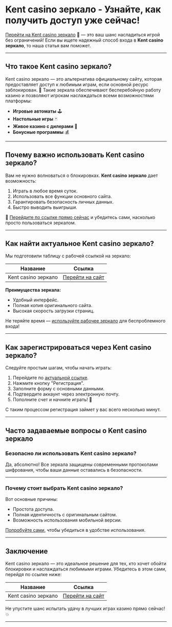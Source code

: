 # Kent casino зеркало - Узнайте, как получить доступ уже сейчас!

[Перейти на Kent casino зеркало](https://brandplay.link/tj7BwCb4) 🎰 — это ваш шанс насладиться игрой без ограничений! Если вы ищете надежный способ входа в **Kent casino зеркало**, то наша статья вам поможет.

---

## Что такое Kent casino зеркало?

Kent casino зеркало — это альтернатива официальному сайту, которая предоставляет доступ к любимым играм, если основной ресурс заблокирован. 🎲 Такие зеркала обеспечивают бесперебойную работу казино и позволяют игрокам наслаждаться всеми возможностями платформы:

- **Игровые автоматы** 🕹️
- **Настольные игры** 🃏
- **Живое казино с дилерами** 🎥
- **Бонусные программы** 💰

---

## Почему важно использовать Kent casino зеркало?

Вам не нужно волноваться о блокировках. **Kent casino зеркало** дает возможность:

1. Играть в любое время суток.
2. Использовать все функции основного сайта.
3. Гарантировать безопасность личных данных.
4. Быстро выводить выигрыши.

🎯 [Перейдите по ссылке прямо сейчас](https://brandplay.link/tj7BwCb4) и убедитесь сами, насколько просто пользоваться зеркалом.

---

## Как найти актуальное Kent casino зеркало?

Мы подготовили таблицу с рабочей ссылкой на зеркало:

| Название | Ссылка |
|----------|--------|
| Kent casino зеркало | [Перейти на сайт](https://brandplay.link/tj7BwCb4) |

**Преимущества зеркала:**
- Удобный интерфейс.
- Полная копия оригинального сайта.
- Высокая скорость загрузки страниц.

Не теряйте время — [используйте рабочее зеркало](https://brandplay.link/tj7BwCb4) для беспроблемного входа!

---

## Как зарегистрироваться через Kent casino зеркало?

Следуйте простым шагам, чтобы начать играть:

1. Перейдите по [актуальной ссылке](https://brandplay.link/tj7BwCb4).
2. Нажмите кнопку "Регистрация".
3. Заполните форму с основными данными.
4. Подтвердите аккаунт через электронную почту.
5. Пополните счет и начните играть! 🤑

С таким процессом регистрация займет у вас всего несколько минут.

---

## Часто задаваемые вопросы о Kent casino зеркало

### Безопасно ли использовать Kent casino зеркало?

Да, абсолютно! Все зеркала защищены современными протоколами шифрования, чтобы ваши данные оставались в безопасности.

---

### Почему стоит выбрать Kent casino зеркало?

Вот основные причины:

- Простота доступа.
- Полная идентичность с оригинальным сайтом.
- Возможность использования мобильной версии.

[Попробуйте сами](https://brandplay.link/tj7BwCb4), чтобы убедиться в удобстве использования.

---

## Заключение

Kent casino зеркало — это идеальное решение для тех, кто хочет обойти блокировки и наслаждаться любимыми играми. Убедитесь в этом сами, перейдя по ссылке ниже:

| Название | Ссылка |
|----------|--------|
| Kent casino зеркало | [Перейти на сайт](https://brandplay.link/tj7BwCb4) |

Не упустите шанс испытать удачу в лучших играх казино прямо сейчас! 💥

---
